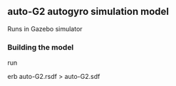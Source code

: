 ## auto-G2 autogyro simulation model

Runs in Gazebo simulator

### Building the model

run 

  erb auto-G2.rsdf > auto-G2.sdf 


